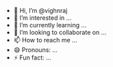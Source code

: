 - 👋 Hi, I’m @vighnraj
- 👀 I’m interested in ...
- 🌱 I’m currently learning ...
- 💞️ I’m looking to collaborate on ...
- 📫 How to reach me ...
- 😄 Pronouns: ...
- ⚡ Fun fact: ...

<!---
vighnraj/vighnraj is a ✨ special ✨ repository because its `README.md` (this file) appears on your GitHub profile.
You can click the Preview link to take a look at your changes.
--->
